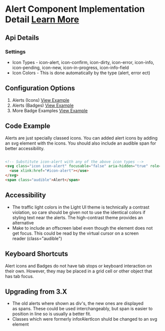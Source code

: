 
# Alert Component Implementation Detail [Learn More](https://soho.infor.com/index.php?p=component/accordion)

## Api Details

### Settings


* Icon Types - icon-alert, icon-confirm, icon-dirty, icon-error, icon-info, icon-pending, icon-new, icon-in-progress, icon-info-field
* Icon Colors - This is done automatically by the type (alert, error ect)

## Configuration Options

1. Alerts (Icons) [View Example]( /components/alerts/example-index)
2. Alerts (Badges) [View Example]( /components/alerts/example-badges)
3. More Badge Examples [View Example]( /components/alerts/example-additional-badges)

## Code Example

Alerts are just specially classed icons. You can added alert icons by adding an svg element with the icons. You should also include an audible span for better accessibility.

```html

<!-- Substitute icon-alert with any of the above icon types -->
<svg class="icon icon-alert" focusable="false" aria-hidden="true" role="presentation">
  <use xlink:href="#icon-alert"></use>
</svg>
<span class="audible">Alert</span>


```

## Accessibility

-   The traffic light colors in the Light UI theme is technically a contrast violation, so care should be given not to use the identical colors if styling text near the alerts. The high-contrast theme provides an alternative
-   Make to include an offscreen label even though the element does not get focus. This could be read by the virtual cursor on a screen reader (class="audible")

## Keyboard Shortcuts

Alert icons and Badges do not have tab stops or keyboard interaction on their own. However, they may be placed in a grid cell or other object that has tab focus.

## Upgrading from 3.X

-   The old alerts where shown as div's, the new ones are displayed as spans. These could be used interchangeably, but span is easier to position in line so is usually a better fit.
-   Classes which were formerly inforAlertIcon shuld be changed to an svg element
